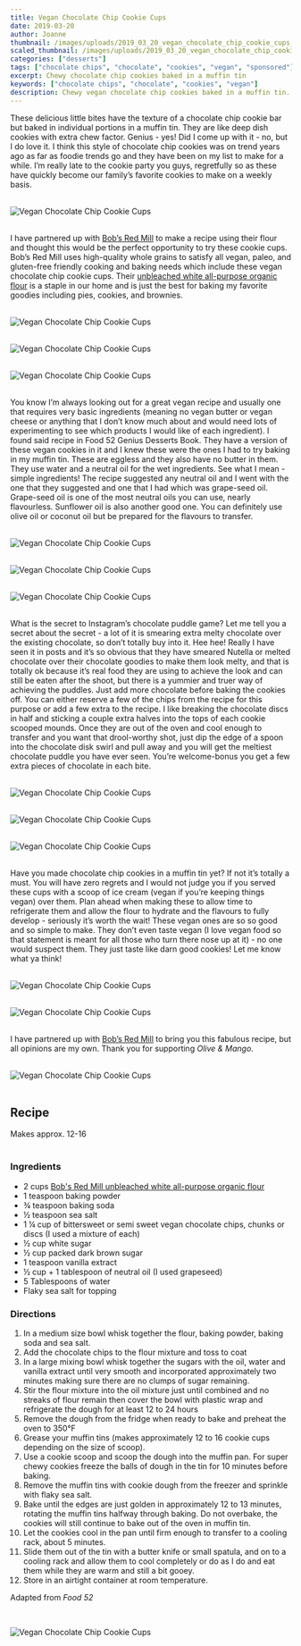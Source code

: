 ```yaml
---
title: Vegan Chocolate Chip Cookie Cups
date: 2019-03-20
author: Joanne
thumbnail: /images/uploads/2019_03_20_vegan_chocolate_chip_cookie_cups_1.jpg
scaled_thumbnail: /images/uploads/2019_03_20_vegan_chocolate_chip_cookie_cups_0.jpg
categories: ["desserts"]
tags: ["chocolate chips", "chocolate", "cookies", "vegan", "sponsored"]
excerpt: Chewy chocolate chip cookies baked in a muffin tin
keywords: ["chocolate chips", "chocolate", "cookies", "vegan"]
description: Chewy vegan chocolate chip cookies baked in a muffin tin. Delicious vegan baked desserts
---
```


These delicious little bites have the texture of a chocolate chip cookie bar but baked in individual portions in a muffin tin. They are like deep dish cookies with extra chew factor. Genius - yes! Did I come up with it - no, but I do love it. I think this style of chocolate chip cookies was on trend years ago as far as foodie trends go and they have been on my list to make for a while. I’m really late to the cookie party you guys, regretfully so as these have quickly become our family’s favorite cookies to make on a weekly basis.
</br>
</br>

![Vegan Chocolate Chip Cookie Cups](/images/uploads/2019_03_20_vegan_chocolate_chip_cookie_cups_2.jpg)
</br>
</br>

I have partnered up with <span class="highlight"><a rel="nofollow" href="https://www.bobsredmill.com/?utm_source=TheOliveAndMango&utm_medium=influencer&utm_campaign=bobsredmill">Bob’s Red Mill</a></span> to make a recipe using their flour and thought this would be the perfect opportunity to try these cookie cups. Bob’s Red Mill uses high-quality whole grains to satisfy all vegan, paleo, and gluten-free friendly cooking and baking needs which include these vegan chocolate chip cookie cups. Their <span class="highlight"><a rel="nofollow" href="https://www.bobsredmill.com/shop/flours-and-meals/organic-all-purpose-unbleached-white-flour.html">unbleached white all-purpose organic flour</a></span> is a staple in our home and is just the best for baking my favorite goodies including pies, cookies, and brownies.
</br>
</br>

![Vegan Chocolate Chip Cookie Cups](/images/uploads/2019_03_20_vegan_chocolate_chip_cookie_cups_3.jpg)
</br>
</br>

![Vegan Chocolate Chip Cookie Cups](/images/uploads/2019_03_20_vegan_chocolate_chip_cookie_cups_4.jpg)
</br>
</br>

![Vegan Chocolate Chip Cookie Cups](/images/uploads/2019_03_20_vegan_chocolate_chip_cookie_cups_5.jpg)
</br>
</br>

You know I’m always looking out for a great vegan recipe and usually one that requires very basic ingredients (meaning no vegan butter or vegan cheese or anything that I don’t know much about and would need lots of experimenting to see which products I would  like of each ingredient). I found said recipe in Food 52 Genius Desserts Book. They have a version of these vegan cookies in it and I knew these were the ones I had to try baking in my muffin tin. These are eggless and they also have no butter in them. They use water and a neutral oil for the wet ingredients. See what I mean - simple ingredients! The recipe suggested any neutral oil and I went with the one that they suggested and one that I had which was grape-seed oil. Grape-seed oil is one of the most neutral oils you can use, nearly flavourless. Sunflower oil is also another good one. You can definitely use olive oil or coconut oil but be prepared for the flavours to transfer.
</br>
</br>

![Vegan Chocolate Chip Cookie Cups](/images/uploads/2019_03_20_vegan_chocolate_chip_cookie_cups_6.jpg)
</br>
</br>

![Vegan Chocolate Chip Cookie Cups](/images/uploads/2019_03_20_vegan_chocolate_chip_cookie_cups_7.jpg)
</br>
</br>

![Vegan Chocolate Chip Cookie Cups](/images/uploads/2019_03_20_vegan_chocolate_chip_cookie_cups_8.jpg)
</br>
</br>

What is the secret to Instagram’s chocolate puddle game? Let me tell you a secret about the secret - a lot of it is smearing extra melty chocolate over the existing chocolate, so don’t totally buy into it.  Hee hee! Really I have seen it in posts and it’s so obvious that they have smeared Nutella or melted chocolate over their chocolate goodies to make them look melty, and that is totally ok because it’s real food they are using to achieve the look and can still be eaten after the shoot, but there is a yummier and truer way of achieving the puddles. Just add more chocolate before baking the cookies off. You can either reserve a few of the chips from the recipe for this purpose or add a few extra to the recipe.  I like breaking the chocolate discs in half and sticking a couple extra halves into the tops of each cookie scooped mounds. Once they are out of the oven and cool enough to transfer and you want that drool-worthy shot, just dip the edge of a spoon into the chocolate disk swirl and pull away and you will get the meltiest chocolate puddle you have ever seen. You’re welcome-bonus you get a few extra pieces of chocolate in each bite.
</br>
</br>

![Vegan Chocolate Chip Cookie Cups](/images/uploads/2019_03_20_vegan_chocolate_chip_cookie_cups_9.jpg)
</br>
</br>

![Vegan Chocolate Chip Cookie Cups](/images/uploads/2019_03_20_vegan_chocolate_chip_cookie_cups_10.jpg)
</br>
</br>

![Vegan Chocolate Chip Cookie Cups](/images/uploads/2019_03_20_vegan_chocolate_chip_cookie_cups_11.jpg)
</br>
</br>

Have you made chocolate chip cookies in a muffin tin yet? If not it’s totally a must. You will have zero regrets and I would not judge you if you served these cups with a scoop of ice cream (vegan if you’re keeping things vegan) over them. Plan ahead when making these to allow time to refrigerate them and allow the flour to hydrate and the flavours to fully develop - seriously it’s worth the wait! These vegan ones are so so good and so simple to make. They don’t even taste vegan (I love vegan food so that statement is meant for all those who turn there nose up at it)  - no one would suspect them. They just taste like darn good cookies! Let me know what ya think!
</br>
</br>

![Vegan Chocolate Chip Cookie Cups](/images/uploads/2019_03_20_vegan_chocolate_chip_cookie_cups_12.jpg)
</br>
</br>

![Vegan Chocolate Chip Cookie Cups](/images/uploads/2019_03_20_vegan_chocolate_chip_cookie_cups_13.jpg)
</br>
</br>

I have partnered up with <span class="highlight"><a rel="nofollow" href="https://www.bobsredmill.com/?utm_source=TheOliveAndMango&utm_medium=influencer&utm_campaign=bobsredmill">Bob’s Red Mill</a></span> to bring you this fabulous recipe, but all opinions are my own. Thank you for supporting _Olive & Mango_.
</br>
</br>

![Vegan Chocolate Chip Cookie Cups](/images/uploads/2019_03_20_vegan_chocolate_chip_cookie_cups_14.jpg)
</br>
</br>

## Recipe
Makes approx. 12-16 
</br>
</br>

### Ingredients

* <span itemprop="ingredients"> 2 cups <span class="highlight"><a rel="nofollow" href="https://www.bobsredmill.com/shop/flours-and-meals/organic-all-purpose-unbleached-white-flour.html">Bob's Red Mill unbleached white all-purpose organic flour</a></span> </span>
* <span itemprop="ingredients"> 1 teaspoon baking powder </span>
* <span itemprop="ingredients"> &frac34; teaspoon baking soda </span>
* <span itemprop="ingredients"> &frac12; teaspoon sea salt </span>
* <span itemprop="ingredients"> 1 &frac14; cup of bittersweet or semi sweet vegan chocolate chips, chunks or discs (I used a mixture of each) </span>
* <span itemprop="ingredients"> &frac12; cup white sugar</span>
* <span itemprop="ingredients"> &frac12; cup packed dark brown sugar</span>
* <span itemprop="ingredients"> 1 teaspoon vanilla extract</span>
* <span itemprop="ingredients"> &frac12; cup + 1 tablespoon of neutral oil (I used grapeseed) </span>
* <span itemprop="ingredients"> 5 Tablespoons of water</span>
* <span itemprop="ingredients"> Flaky sea salt for topping</span>

### Directions

1. In a medium size bowl whisk together the flour, baking powder, baking soda and sea salt. 
2. Add the chocolate chips to the flour mixture and toss to coat
3. In a large mixing bowl whisk together the sugars with the oil, water and vanilla extract until very smooth and incorporated approximately two minutes making sure there are no clumps of sugar remaining. 
4. Stir the flour mixture into the oil mixture just until combined and no streaks of flour remain then cover the bowl with plastic wrap and refrigerate the dough for at least 12 to 24 hours
5. Remove the dough from the fridge when ready to bake and preheat the oven to 350°F
6. Grease your muffin tins (makes approximately 12 to 16 cookie cups depending on the size of scoop). 
7. Use a cookie scoop and scoop the dough into the muffin pan. For super chewy cookies freeze the balls of dough in the tin for 10 minutes before baking. 
8. Remove the muffin tins with cookie dough from the freezer and sprinkle with flaky sea salt. 
9. Bake until the edges are just golden in approximately 12 to 13 minutes, rotating the muffin tins halfway through baking. Do not overbake, the cookies will still continue to bake out of the oven in muffin tin. 
10. Let the cookies cool in the pan until firm enough to transfer to a cooling rack, about 5 minutes.  
11. Slide them out of the tin with a butter knife or small spatula, and on to a cooling rack and allow them to cool completely or do as I do and eat them while they are warm and still a bit gooey. 
12. Store in an airtight container at room temperature. 

Adapted from _Food 52_

</br>

![Vegan Chocolate Chip Cookie Cups](/images/uploads/2019_03_20_vegan_chocolate_chip_cookie_cups_15.jpg)

